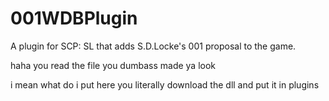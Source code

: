# 001WDBPlugin
A plugin for SCP: SL that adds S.D.Locke's 001 proposal to the game.


haha you read the file you dumbass
made ya look


i mean what do i put here you literally download the dll and put it in plugins
